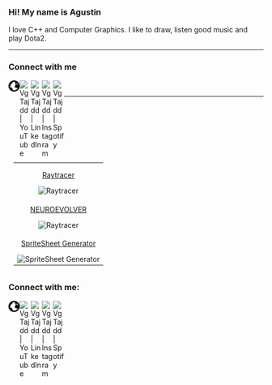 ### Hi! My name is Agustin

I love C++ and Computer Graphics. I like to draw, listen good music and play Dota2.

---

### Connect with me

[<img align="left" alt="VgTajdd" width="22px" src="https://raw.githubusercontent.com/iconic/open-iconic/master/svg/globe.svg" target="_blank"/>](https://vgtajdd.github.io/)
[<img align="left" alt="VgTajdd | YouTube" width="22px" src="https://cdn.jsdelivr.net/npm/simple-icons@v3/icons/youtube.svg" target="_blank"/>](https://www.youtube.com/channel/UCWFJSVtAYKZCTz3uOVrBYiw)
[<img align="left" alt="VgTajdd | LinkedIn" width="22px" src="https://cdn.jsdelivr.net/npm/simple-icons@v3/icons/linkedin.svg" target="_blank"/>](https://www.linkedin.com/in/agustin-jesus-durand-diaz/)
[<img align="left" alt="VgTajdd | Instagram" width="22px" src="https://cdn.jsdelivr.net/npm/simple-icons@v3/icons/instagram.svg" target="_blank"/>](https://www.instagram.com/agustinjesusdd)
[<img align="left" alt="VgTajdd | Spotify" width="22px" src="https://cdn.jsdelivr.net/npm/simple-icons@3.12.0/icons/spotify.svg" target="_blank"/>](https://open.spotify.com/user/12167177187)
</br>

---

<table style="padding:10px" align="center">
  <tr>
    <td align="center">
      <p align="center"><a href="https://github.com/VgTajdd/simple_raytracer">Raytracer</a></p>
      <img src="https://user-images.githubusercontent.com/51887591/95026634-5a7d9380-0658-11eb-8004-be61ac2aafbe.png" alt="Raytracer" height = 400px>
    </td>  
  </tr>
  <tr>
    <td colspan="1" align="center">
      <p align="center"><a href="https://github.com/VgTajdd/neuroevolver">NEUROEVOLVER</a></p>
      <img src="https://github.com/VgTajdd/neuroevolver/blob/master/neuroevolver_reducido_train.gif" alt="Raytracer" NEUROEVOLVER = 400px>
    </td> 
  </tr>
  <tr>
    <td align="center">
      <p align="center"><a href="https://github.com/VgTajdd/ss_generator">SpriteSheet Generator</a></p>
      <img src="https://user-images.githubusercontent.com/51887591/89360194-3ec43400-d68d-11ea-99c2-8cc16bab869c.png" alt="SpriteSheet Generator" height = 400px>
    </td>
  </tr>
</table>

### Connect with me:

[<img align="left" alt="VgTajdd" width="22px" src="https://raw.githubusercontent.com/iconic/open-iconic/master/svg/globe.svg" target="_blank"/>](https://vgtajdd.github.io/)
[<img align="left" alt="VgTajdd | YouTube" width="22px" src="https://cdn.jsdelivr.net/npm/simple-icons@v3/icons/youtube.svg" target="_blank"/>](https://www.youtube.com/channel/UCWFJSVtAYKZCTz3uOVrBYiw)
[<img align="left" alt="VgTajdd | LinkedIn" width="22px" src="https://cdn.jsdelivr.net/npm/simple-icons@v3/icons/linkedin.svg" target="_blank"/>](https://www.linkedin.com/in/agustin-jesus-durand-diaz/)
[<img align="left" alt="VgTajdd | Instagram" width="22px" src="https://cdn.jsdelivr.net/npm/simple-icons@v3/icons/instagram.svg" target="_blank"/>](https://www.instagram.com/agustinjesusdd)
[<img align="left" alt="VgTajdd | Spotify" width="22px" src="https://cdn.jsdelivr.net/npm/simple-icons@3.12.0/icons/spotify.svg" target="_blank"/>](https://open.spotify.com/user/12167177187)
</br>
